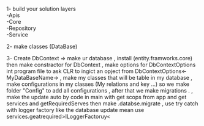 1- build your solution layers 
    <br>-Apis
    <br>-Core
    <br>-Repository
    <br>-Service

2- make classes (DataBase)

3- Create DbContext => make ur database , install (entity.framworks.core) then make constractor for DbContext , make options for DbContextOptions int program file 
to ask CLR to ingict an opject from  DbContextOptions<-MyDataBaseName->
, make my classes that will be table in my database
, make configurations in my classes (My relations and key ...) so we make folder "Config" to add all configurations
, after that we make migrations .
, make the update auto by code in main with get scops from app and get services and getRequiredServes then make .databse.migrate 
, use try catch with logger factory like the database update mean use services.geatrequired>ILoggerFactoruy< 

